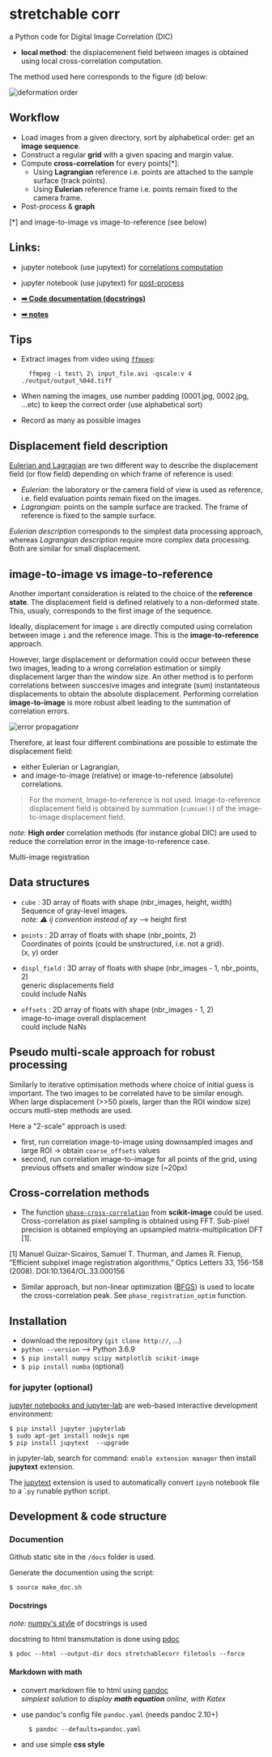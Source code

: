 # stretchable corr

a Python code for Digital Image Correlation (DIC)

- **local method**: the displacemenent field between images is obtained using local cross-correlation computation.

The method used here corresponds to the figure (d) below:

![deformation order](./schema/def_states.png)


## Workflow

- Load images from a given directory, sort by alphabetical order: get an **image sequence**.
- Construct a regular **grid** with a given spacing and margin value.
- Compute **cross-correlation** for every points[*]:
  * Using **Lagrangian** reference i.e. points are attached to the sample surface (track points).
  * Using **Eulerian** reference frame i.e. points remain fixed to the camera frame.
- Post-process & **graph**

[*] and image-to-image vs image-to-reference (see below)


## Links:

* jupyter notebook (use jupytext) for [correlations computation](https://github.com/xdze2/stretchablecorr/blob/master/run_corr.ipynb)
* jupyter notebook (use jupytext) for [post-process](https://github.com/xdze2/stretchablecorr/blob/master/post_process.ipynb)


* [**➡ Code documentation (docstrings)**](https://xdze2.github.io/stretchablecorr/stretchablecorr/index.html)
* [**➡ notes**](https://xdze2.github.io/stretchablecorr/)



## Tips 

- Extract images from video using [`ffmpeg`](https://ffmpeg.org/):

        ffmpeg -i test\ 2\ input_file.avi -qscale:v 4  ./output/output_%04d.tiff

- When naming the images, use number padding (0001.jpg, 0002.jpg, ...etc) to keep the correct order (use alphabetical sort)

- Record as many as possible images

## Displacement field description 

[Eulerian and Lagragian](https://en.wikipedia.org/wiki/Lagrangian_and_Eulerian_specification_of_the_flow_field) are two different way to describe the displacement field (or flow field) depending on which frame of reference is used:
- *Eulerian*: the laboratory or the camera field of view is used as reference, i.e. field evaluation points remain fixed on the images.
- *Lagrangian*: points on the sample surface are tracked. The frame of reference is fixed to the sample surface.

_Eulerian description_ corresponds to the simplest data processing approach, whereas _Lagrangian description_ require more complex data processing. Both are similar for small displacement.

## image-to-image vs image-to-reference

Another important consideration is related to the choice of the **reference state**. The displacement field is defined relatively to a non-deformed state. This, usualy, corresponds to the first image of the sequence.

Ideally, displacement for image `i` are directly computed using correlation between image `i` and the reference image. This is the **image-to-reference** approach.

However, large displacement or deformation could occur between these two images, leading to a wrong correlation estimation or simply displacement larger than the window size. An other method is to perform correlations between susccesive images and integrate (sum) instantateous displacements to obtain the absolute displacement. Performing correlation **image-to-image** is more robust albeit leading to the summation of correlation errors.

![error propagationr](./schema/sch_error_propagation.png)


Therefore, at least four different combinations are possible to estimate the displacement field:

* either Eulerian or Lagrangian, 
* and image-to-image (relative) or image-to-reference (absolute) correlations.

> For the moment, Image-to-reference is not used. Image-to-reference displacement field is obtained by summation (`cumsum()`) of the image-to-image displacement field.

_note:_ **High order** correlation methods (for instance global DIC) are used to reduce the correlation error in the image-to-reference case.

Multi-image registration 


## Data structures

* `cube` : 3D array of floats with shape (nbr_images, height, width)  
    Sequence of gray-level images.  
    _note: ⚠ ij convention instead of xy_ --> height first

* `points` : 2D array of floats with shape (nbr_points, 2)  
    Coordinates of points (could be unstructured, i.e. not a grid).  
    (x, y) order

* `displ_field` : 3D array of floats with shape (nbr_images - 1, nbr_points, 2)  
    generic displacements field  
    could include NaNs

* `offsets` : 2D array of floats with shape (nbr_images - 1, 2)   
    image-to-image overall displacement  
    could include NaNs


## Pseudo multi-scale approach for robust processing

Similarly to iterative optimisation methods where choice of initial guess is important. The two images to be correlated have to be similar enough. When large displacement (>>50 pixels, larger than the ROI window size) occurs mutli-step methods are used.

Here a "2-scale" approach is used:

* first, run correlation image-to-image using downsampled images and large ROI → obtain `coarse_offsets` values
* second, run correlation image-to-image for all points of the grid, using previous offsets and smaller window size (~20px) 


## Cross-correlation methods

- The function [`phase-cross-correlation`](https://scikit-image.org/docs/stable/api/skimage.registration.html#phase-cross-correlation) from **scikit-image** could be used. Cross-correlation as pixel sampling is obtained using FFT. Sub-pixel precision is obtained employing an upsampled matrix-multiplication DFT [1].

[1] Manuel Guizar-Sicairos, Samuel T. Thurman, and James R. Fienup, “Efficient subpixel image registration algorithms,” Optics Letters 33, 156-158 (2008). DOI:10.1364/OL.33.000156

- Similar approach, but non-linear optimization ([BFGS](https://en.wikipedia.org/wiki/Broyden%E2%80%93Fletcher%E2%80%93Goldfarb%E2%80%93Shanno_algorithm)) is used to locate the cross-correlation peak. See `phase_registration_optim` function.


## Installation

- download the repository (`git clone http://`, ...)
- `python --version` --> Python 3.6.9
- `$ pip install numpy scipy matplotlib scikit-image`
- `$ pip install numba` (optional) 


### for jupyter (optional) 

[jupyter notebooks and jupyter-lab](https://jupyter.org/) are web-based interactive development environment:

    $ pip install jupyter jupyterlab
    $ sudo apt-get install nodejs npm
    $ pip install jupytext  --upgrade

in jupyter-lab, search for command: `enable extension manager` then install **jupytext** extension.

The [jupytext](https://github.com/mwouts/jupytext) extension is used to automatically convert `ipynb` notebook file to a ̀`.py` runable python script.


## Development & code structure

### Documention

Github static site in the `/docs` folder is used.

Generate the documention using the script:

    $ source make_doc.sh

#### Docstrings

_note:_ [numpy's style](https://numpydoc.readthedocs.io/en/latest/format.html#docstring-standard) of docstrings is used

docstring to html transmutation is done using [pdoc](https://pdoc3.github.io/pdoc/)

    $ pdoc --html --output-dir docs stretchablecorr filetools --force

#### Markdown with math

* convert markdown file to html using [pandoc](https://pandoc.org/MANUAL.html)  
_simplest solution to display **math equation** online, with Katex_


* use pandoc's config file `pandoc.yaml` (needs pandoc 2.10+)

        $ pandoc --defaults=pandoc.yaml

* and use simple **css style**


